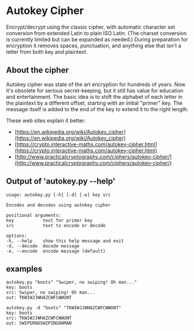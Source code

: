 # Autokey Cipher
Encrypt/decrypt using the classic cipher, with automatic character set conversion from extended Latin to plain ISO Latin. (The charset conversion is currently limited but can be expanded as needed.) During preparation for encryption it removes spaces, punctuation, and anything else that isn't a letter from both key and plaintext.

## About the cipher
Autokey cipher was state of the art encryption for hundreds of years. Now it's obsolete for serious secret-keeping, but it still has value for education and entertainment. The basic idea is to shift the alphabet of each letter in the plaintext by a different offset, starting with an initial "primer" key. The message itself is added to the end of the key to extend it to the right length.

These web sites explain it better:
* [https://en.wikipedia.org/wiki/Autokey_cipher](https://en.wikipedia.org/wiki/Autokey_cipher)
* [https://crypto.interactive-maths.com/autokey-cipher.html](https://crypto.interactive-maths.com/autokey-cipher.html)
* [http://www.practicalcryptography.com/ciphers/autokey-cipher/](http://www.practicalcryptography.com/ciphers/autokey-cipher/)

## Output of 'autokey.py --help'
    usage: autokey.py [-h] [-d] [-e] key src

    Encodes and decodes using autokey cipher

    positional arguments:
    key           text for primer key
    src           text to encode or decode

    options:
    -h, --help    show this help message and exit
    -d, --decode  decode message
    -e, --encode  encode message (default)

## examples
    autokey.py "boots" "Swiper, no swiping! Oh man..."
    key: boots
    src: Swiper, no swiping! Oh man...
    out: TKWIWJJWHAZCWFCWWUNT

    autokey.py -d "boots" "TKWIWJJWHAZCWFCWWUNT"
    key: boots
    src: TKWIWJJWHAZCWFCWWUNT
    out: SWIPERNOSWIPINGOHMAN
